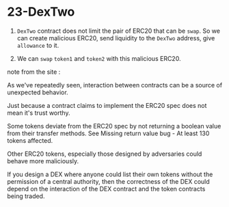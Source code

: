 # 23-DexTwo

1. `DexTwo` contract does not limit the pair of ERC20 that can be `swap`. So we can create malicious ERC20, send liquidity to the `DexTwo` address, give `allowance` to it.

2. We can `swap` `token1` and `token2` with this malicious ERC20.

note from the site :

As we've repeatedly seen, interaction between contracts can be a source of unexpected behavior.

Just because a contract claims to implement the ERC20 spec does not mean it's trust worthy.

Some tokens deviate from the ERC20 spec by not returning a boolean value from their transfer methods. See Missing return value bug - At least 130 tokens affected.

Other ERC20 tokens, especially those designed by adversaries could behave more maliciously.

If you design a DEX where anyone could list their own tokens without the permission of a central authority, then the correctness of the DEX could depend on the interaction of the DEX contract and the token contracts being traded.
